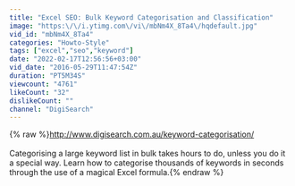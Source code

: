 ```yaml
---
title: "Excel SEO: Bulk Keyword Categorisation and Classification"
image: "https:\/\/i.ytimg.com\/vi\/mbNm4X_8Ta4\/hqdefault.jpg"
vid_id: "mbNm4X_8Ta4"
categories: "Howto-Style"
tags: ["excel","seo","keyword"]
date: "2022-02-17T12:56:56+03:00"
vid_date: "2016-05-29T11:47:54Z"
duration: "PT5M34S"
viewcount: "4761"
likeCount: "32"
dislikeCount: ""
channel: "DigiSearch"
---
```

{% raw %}<a rel="nofollow" target="blank" href="http://www.digisearch.com.au/keyword-categorisation/">http://www.digisearch.com.au/keyword-categorisation/</a><br /><br />Categorising a large keyword list in bulk takes hours to do, unless you do it a special way. Learn how to categorise thousands of keywords in seconds through the use of a magical Excel formula.{% endraw %}
